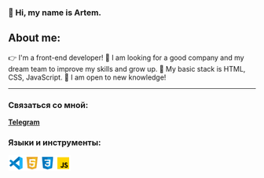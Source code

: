 <!-- @format -->

### 👋 Hi, my name is Artem.

## About me:

👉 I'm a front-end developer!
🤩 I am looking for a good company and my dream team to improve my skills and grow up.
🧠 My basic stack is HTML, CSS, JavaScript.
💪 I am open to new knowledge!

---

### Связаться со мной:

[**Telegram**](https://t.me/severinSeva)

### Языки и инструменты:

 <img align="left" width="32px" src="./icon/icons8-visual-studio-code-2019.svg" alt="vs-code">
<img align="left" width="32px" src="./icon/icons8-html-5.svg" alt="html">
 <img align="left" width="32px" src="./icon/icons8-css3.svg" alt="css3">
  <img align="left" width="32px" src="./icon/icons8-javascript.svg" alt="javascript">
